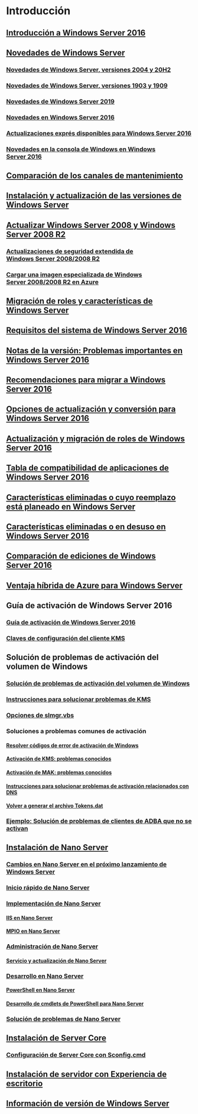 # Introducción
## [Introducción a Windows Server 2016](Server-Basics.md)
## [Novedades de Windows Server](whats-new-in-windows-server.md)
### [Novedades de Windows Server, versiones 2004 y 20H2](whats-new-in-windows-server-2004.md)
### [Novedades de Windows Server, versiones 1903 y 1909](..\get-started-19\whats-new-in-windows-server-1903-1909.md)
### [Novedades de Windows Server 2019](../get-started-19/whats-new-19.md)
### [Novedades en Windows Server 2016](whats-new-in-windows-server-2016.md)
### [Actualizaciones exprés disponibles para Windows Server 2016](express-updates.md)
### [Novedades en la consola de Windows en Windows Server 2016](whats-new-in-console.md)
## [Comparación de los canales de mantenimiento](..\get-started-19\servicing-channels-19.md)
## [Instalación y actualización de las versiones de Windows Server](Installation-and-Upgrade.md)
## [Actualizar Windows Server 2008 y Windows Server 2008 R2](modernize-windows-server-2008.md)
### [Actualizaciones de seguridad extendida de Windows Server 2008/2008 R2](extended-security-updates.md)
### [Cargar una imagen especializada de Windows Server 2008/2008 R2 en Azure](uploading-specialized-WS08-image-to-azure.md)
## [Migración de roles y características de Windows Server](Migrate-Roles-and-Features.md)
## [Requisitos del sistema de Windows Server 2016](System-Requirements.md)
## [Notas de la versión: Problemas importantes en Windows Server 2016](Windows-Server-2016-GA-Release-Notes.md)
## [Recomendaciones para migrar a Windows Server 2016](Recommendations-moving-to-Server2016.md)
## [Opciones de actualización y conversión para Windows Server 2016](Supported-Upgrade-paths.md)
## [Actualización y migración de roles de Windows Server 2016](Server-Role-Upgradeability-Table.md)
## [Tabla de compatibilidad de aplicaciones de Windows Server 2016](Server-Application-compatibility.md)
## [Características eliminadas o cuyo reemplazo está planeado en Windows Server](../get-started-19/removed-features.md)
## [Características eliminadas o en desuso en Windows Server 2016](Deprecated-Features.md)
## [Comparación de ediciones de Windows Server 2016](2016-Edition-Comparison.md)
## [Ventaja híbrida de Azure para Windows Server](azure-hybrid-benefit.md)
## Guía de activación de Windows Server 2016
### [Guía de activación de Windows Server 2016](Server-2016-activation.md)
### [Claves de configuración del cliente KMS](KMSclientkeys.md)
## Solución de problemas de activación del volumen de Windows
### [Solución de problemas de activación del volumen de Windows](activation-troubleshooting-guide.md)
### [Instrucciones para solucionar problemas de KMS](activation-troubleshoot-kms-general.md)
### [Opciones de slmgr.vbs](activation-slmgr-vbs-options.md)
### Soluciones a problemas comunes de activación
#### [Resolver códigos de error de activación de Windows](activation-error-codes.md)
#### [Activación de KMS: problemas conocidos](activation-troubleshoot-KMS-issues.md)
#### [Activación de MAK: problemas conocidos](activation-troubleshoot-MAK-issues.md)
#### [Instrucciones para solucionar problemas de activación relacionados con DNS](common-troubleshooting-procedures-kms-dns.md)
#### [Volver a generar el archivo Tokens.dat](activation-rebuild-tokens-dat-file.md)
### [Ejemplo: Solución de problemas de clientes de ADBA que no se activan](activation-troubleshoot-adba-clients.md)
## [Instalación de Nano Server](Getting-started-with-Nano-Server.md)
### [Cambios en Nano Server en el próximo lanzamiento de Windows Server](nano-in-semi-annual-channel.md)
### [Inicio rápido de Nano Server](Nano-Server-Quick-start.md)
### [Implementación de Nano Server](Deploy-Nano-Server.md)
#### [IIS en Nano Server](IIS-on-Nano-Server.md)
#### [MPIO en Nano Server](MPIO-on-Nano-Server.md)
### [Administración de Nano Server](Manage-Nano-Server.md)
#### [Servicio y actualización de Nano Server](Update-Nano-Server.md)
### [Desarrollo en Nano Server](Developing-on-Nano-Server.md)
#### [PowerShell en Nano Server](powershell-on-Nano-Server.md)
#### [Desarrollo de cmdlets de PowerShell para Nano Server](Developing-powershell-Cmdlets-for-Nano-Server.md)
### [Solución de problemas de Nano Server](Troubleshooting-Nano-Server.md)
## [Instalación de Server Core](Getting-started-with-Server-Core.md)
### [Configuración de Server Core con Sconfig.cmd](Sconfig-on-WS2016.md)
## [Instalación de servidor con Experiencia de escritorio](Getting-started-with-Server-with-Desktop-Experience.md)
## [Información de versión de Windows Server](windows-server-release-info.md)
